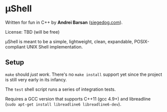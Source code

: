 µShell
======

Written for fun in C++ by **Andrei Barsan** ([siegedog.com](http://siegedog.com)).

License: TBD (will be free)

µShell is meant to be a simple, lightweight, clean, expandable, POSIX-compliant
UNIX Shell implementation.

Setup
-----

`make` should *just work*.  There's no `make install` support yet since
the project is still very early in its infancy.

The `test` shell script runs a series of integration tests.

Requires a GCC version that supports C++11 (gcc 4.9+) and libreadline 
(`sudo apt-get install libreadline6 libreadline6-dev`).
